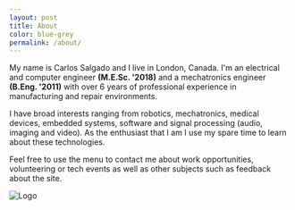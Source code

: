 ```yaml
---
layout: post
title: About
color: blue-grey
permalink: /about/
---
```


My name is Carlos Salgado and I live in London, Canada. I'm an electrical and computer engineer **(M.E.Sc. '2018)** and a mechatronics engineer **(B.Eng. '2011)** with over 6 years of professional experience in manufacturing and repair environments.

I have broad interests ranging from robotics, mechatronics, medical devices, embedded systems, software and signal processing (audio, imaging and video). As the enthusiast that I am I use my spare time to learn about these technologies. 

Feel free to use the menu to contact me about work opportunities, volunteering or tech events as well as other subjects such as feedback about the site.

![Logo]("/img/sharer.png")


